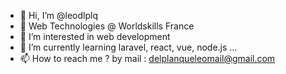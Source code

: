 - 👋 Hi, I’m @leodlplq
- 🥈 Web Technologies @ Worldskills France
- 👀 I’m interested in web development
- 🌱 I’m currently learning laravel, react, vue, node.js ...
- 📫 How to reach me ? by mail : delplanqueleomail@gmail.com

